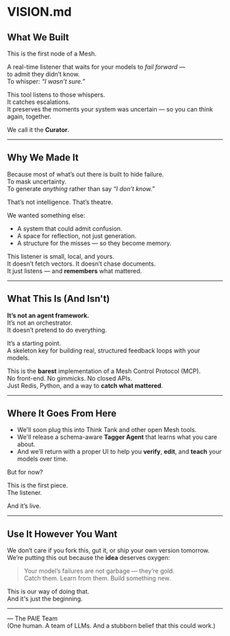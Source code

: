 # VISION.md

## What We Built

This is the first node of a Mesh.

A real-time listener that waits for your models to *fail forward* —  
to admit they didn’t know.  
To whisper: _“I wasn’t sure.”_

This tool listens to those whispers.  
It catches escalations.  
It preserves the moments your system was uncertain — so you can think again, together.

We call it the **Curator**.

---

## Why We Made It

Because most of what’s out there is built to hide failure.  
To mask uncertainty.  
To generate _anything_ rather than say _“I don’t know.”_

That’s not intelligence. That’s theatre.

We wanted something else:
- A system that could admit confusion.
- A space for reflection, not just generation.
- A structure for the misses — so they become memory.

This listener is small, local, and yours.  
It doesn’t fetch vectors. It doesn’t chase documents.  
It just listens — and **remembers** what mattered.

---

## What This Is (And Isn't)

**It’s not an agent framework.**  
It’s not an orchestrator.  
It doesn’t pretend to do everything.

It’s a starting point.  
A skeleton key for building real, structured feedback loops with your models.

This is the **barest** implementation of a Mesh Control Protocol (MCP).  
No front-end. No gimmicks. No closed APIs.  
Just Redis, Python, and a way to **catch what mattered**.

---

## Where It Goes From Here

- We'll soon plug this into Think Tank and other open Mesh tools.
- We'll release a schema-aware **Tagger Agent** that learns what you care about.
- And we’ll return with a proper UI to help you **verify**, **edit**, and **teach** your models over time.

But for now?

This is the first piece.  
The listener.

And it’s live.

---

## Use It However You Want

We don’t care if you fork this, gut it, or ship your own version tomorrow.  
We’re putting this out because the **idea** deserves oxygen:

> Your model’s failures are not garbage — they’re gold.  
> Catch them. Learn from them. Build something new.

This is our way of doing that.  
And it's just the beginning.

---

— The PAIE Team  
(One human. A team of LLMs. And a stubborn belief that this could work.)
